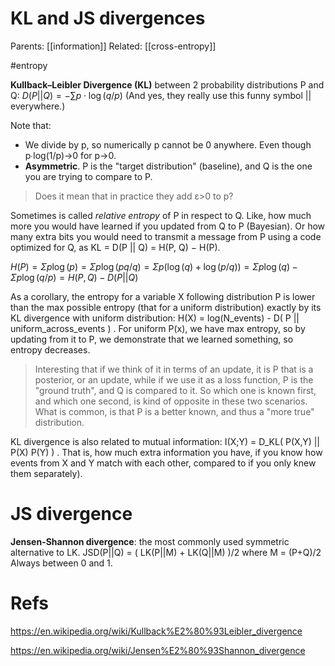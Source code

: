 # KL and JS divergences

Parents: [[information]]
Related: [[cross-entropy]]

#entropy


**Kullback–Leibler Divergence (KL)** between 2 probability distributions P and Q: 
$D(P||Q) = -∑p\cdot\log(q/p)$ 
(And yes, they really use this funny symbol || everywhere.)

Note that:

* We divide by p, so numerically p cannot be 0 anywhere. Even though p∙log(1/p)→0 for p→0.
* **Asymmetric**. P is the "target distribution" (baseline), and Q is the one you are trying to compare to P.

> Does it mean that in practice they add ε>0 to p?

Sometimes is called _relative entropy_ of P in respect to Q. Like, how much more you would have learned if you updated from Q to P (Bayesian). Or how many extra bits you would need to transmit a message from P using a code optimized for Q, as KL = D(P || Q) = H(P, Q) − H(P).

$H(P) = Σ p \log(p) = Σ p \log (p q / q) = Σ p (\log(q) + \log(p/q)) = Σp \log(q) - Σ p \log (q/p) = H(P,Q) − D(P||Q)$

As a corollary, the entropy for a variable X following distribution P is lower than the max possible entropy (that for a uniform distribution) exactly by its KL divergence with uniform distribution:
H(X) = log(N_events) - D( P || uniform_across_events ) .
For uniform P(x), we have max entropy, so by updating from it to P, we demonstrate that we learned something, so entropy decreases.

> Interesting that if we think of it in terms of an update, it is P that is a posterior, or an update, while if we use it as a loss function, P is the "ground truth", and Q is compared to it. So which one is known first, and which one second, is kind of opposite in these two scenarios. What is common, is that P is a better known, and thus a "more true" distribution.

KL divergence is also related to mutual information: I(X;Y) = D_KL( P(X,Y) || P(X) P(Y) ) . That is, how much extra information you have, if you know how events from X and Y match with each other, compared to if you only knew them separately).

# JS divergence

**Jensen-Shannon divergence**: the most commonly used symmetric alternative to LK.
JSD(P||Q) = ( LK(P||M) + LK(Q||M) )/2
where M = (P+Q)/2
Always between 0 and 1.


# Refs

https://en.wikipedia.org/wiki/Kullback%E2%80%93Leibler_divergence

https://en.wikipedia.org/wiki/Jensen%E2%80%93Shannon_divergence
